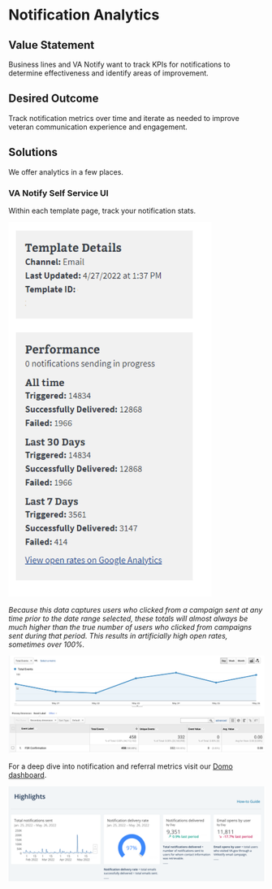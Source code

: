 # Notification Analytics

## Value Statement
Business lines and VA Notify want to track KPIs for notifications to determine effectiveness and identify areas of improvement.

## Desired Outcome
Track notification metrics over time and iterate as needed to improve veteran communication experience and engagement.

## Solutions

We offer analytics in a few places.

### VA Notify Self Service UI
Within each template page, track your notification stats.

<img src="https://github.com/department-of-veterans-affairs/va.gov-team/blob/master/products/va-notify/images/Template_Analytics.png" alt="template-analytics" width="400px"/>


_Because this data captures users who clicked from a campaign sent at any time prior to the date range selected, these totals will almost always be much higher than the true number of users who clicked from campaigns sent during that period. This results in artificially high open rates, sometimes over 100%._

![images](https://github.com/department-of-veterans-affairs/va.gov-team/blob/master/products/va-notify/images/Open_Rate_GA.png)

For a deep dive into notification and referral metrics visit our [Domo dashboard](https://va-gov.domo.com/page/2040841289).

![images](https://github.com/department-of-veterans-affairs/va.gov-team/blob/master/products/va-notify/images/Domo_highlights.png)
